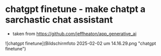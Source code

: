 # chatgpt finetune - make chatpt a sarchastic chat assistant
- taken from https://github.com/jeffheaton/app_generative_ai
  
![chatgpt finetune](Bildschirmfoto 2025-02-02 um 14.16.29.png "chatgpt finetune")

